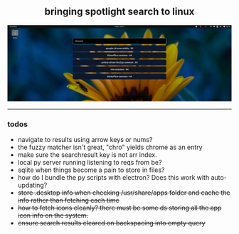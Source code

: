 <div style="text-align: center;">
  <h2>bringing spotlight search to linux</h2>
  <img src="res/seek.png" alt="seek">
</div>

---

### todos
* navigate to results using arrow keys or nums?
* the fuzzy matcher isn't great, "chro" yields chrome as an entry
* make sure the searchresult key is not arr index.
* local py server running listening to reqs from be?
* sqlite when things become a pain to store in files?
* how do I bundle the py scripts with electron? Does this work with auto-updating?
* ~~store .desktop info when checking /usr/share/apps folder and cache the info rather than fetching each time~~
* ~~how to fetch icons cleanly? there must be some ds storing all the app icon info on the system.~~
* ~~ensure search results cleared on backspacing into empty query~~
